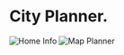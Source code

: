 # City Planner.
![Home   Info](https://github.com/LouieCRK/city-planner/assets/55953362/57efad60-be13-420d-81d7-fba271146006) 
![Map   Planner](https://github.com/LouieCRK/city-planner/assets/55953362/ff12a827-b951-479d-bd87-b5a4aa1b91da)
